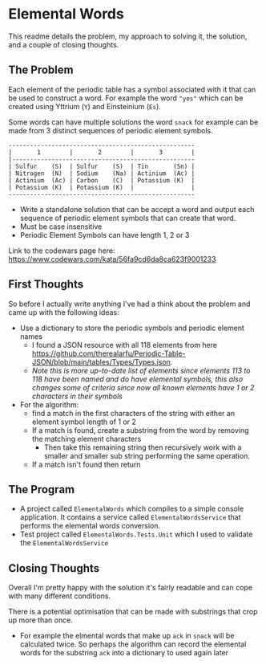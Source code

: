 <h1>Elemental Words</h1>

This readme details the problem, my approach to solving it, the solution, and a couple of closing thoughts.

<h2>The Problem</h2>

Each element of the periodic table has a symbol associated with it that can be used to construct a word. For example the word `"yes"` which can be created using Yttrium (`Y`) and Einsteinium (`Es`).

Some words can have multiple solutions the word `snack` for example can be made from 3 distinct sequences of periodic element symbols.

```
----------------------------------------------------
|       1        |       2        |       3        |
|---------------------------------------------------
| Sulfur    (S)  | Sulfur    (S)  | Tin       (Sn) |
| Nitrogen  (N)  | Sodium    (Na) | Actinium  (Ac) |
| Actinium  (Ac) | Carbon    (C)  | Potassium (K)  |
| Potassium (K)  | Potassium (K)  |                |
----------------------------------------------------
```

- Write a standalone solution that can be accept a word and output each sequence of periodic element symbols that can create that word.
- Must be case insensitive
- Periodic Element Symbols can have length 1, 2 or 3

Link to the codewars page here: https://www.codewars.com/kata/56fa9cd6da8ca623f9001233

<h2>First Thoughts</h2>
So before I actually write anything I've had a think about the problem and came up with the following ideas:

- Use a dictionary to store the periodic symbols and periodic element names
  - I found a JSON resource with all 118 elements from here https://github.com/therealarfu/Periodic-Table-JSON/blob/main/tables/Types/Types.json. 
  - _Note this is more up-to-date list of elements since elements 113 to 118 have been named and do have elemental symbols, this also changes some of criteria since now all known elements have 1 or 2 characters in their symbols_
- For the algorithm:
  - find a match in the first characters of the string with either an element symbol length of 1 or 2 
  - If a match is found, create a substring from the word by removing the matching element characters
    - Then take this remaining string then recursively work with a smaller and smaller sub string performing the same operation.
  - If a match isn't found then return


<h2>The Program</h2>

- A project called `ElementalWords` which compiles to a simple console application. It contains a service called `ElementalWordsService` that performs the elemental words conversion.
- Test project called `ElementalWords.Tests.Unit` which I used to validate the `ElementalWordsService`


<h2>Closing Thoughts</h2>

Overall I'm pretty happy with the solution it's fairly readable and can cope with many different conditions. 

There is a potential optimisation that can be made with substrings that crop up more than once.
- For example the elmental words that make up `ack` in `snack` will be calculated twice. 
So perhaps the algorithm can record the elemental words for the substring `ack` into a dictionary to used again later

